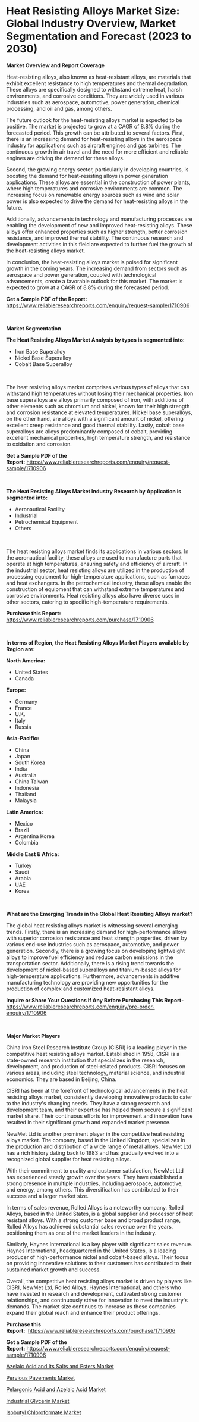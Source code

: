 <p><h1>Heat Resisting Alloys Market Size: Global Industry Overview, Market Segmentation and Forecast (2023 to 2030)</h1></p><p><strong>Market Overview and Report Coverage</strong></p>
<p><p>Heat-resisting alloys, also known as heat-resistant alloys, are materials that exhibit excellent resistance to high temperatures and thermal degradation. These alloys are specifically designed to withstand extreme heat, harsh environments, and corrosive conditions. They are widely used in various industries such as aerospace, automotive, power generation, chemical processing, and oil and gas, among others.</p><p>The future outlook for the heat-resisting alloys market is expected to be positive. The market is projected to grow at a CAGR of 8.8% during the forecasted period. This growth can be attributed to several factors. First, there is an increasing demand for heat-resisting alloys in the aerospace industry for applications such as aircraft engines and gas turbines. The continuous growth in air travel and the need for more efficient and reliable engines are driving the demand for these alloys.</p><p>Second, the growing energy sector, particularly in developing countries, is boosting the demand for heat-resisting alloys in power generation applications. These alloys are essential in the construction of power plants, where high temperatures and corrosive environments are common. The increasing focus on renewable energy sources such as wind and solar power is also expected to drive the demand for heat-resisting alloys in the future.</p><p>Additionally, advancements in technology and manufacturing processes are enabling the development of new and improved heat-resisting alloys. These alloys offer enhanced properties such as higher strength, better corrosion resistance, and improved thermal stability. The continuous research and development activities in this field are expected to further fuel the growth of the heat-resisting alloys market.</p><p>In conclusion, the heat-resisting alloys market is poised for significant growth in the coming years. The increasing demand from sectors such as aerospace and power generation, coupled with technological advancements, create a favorable outlook for this market. The market is expected to grow at a CAGR of 8.8% during the forecasted period.</p></p>
<p><strong>Get a Sample PDF of the Report:</strong> <a href="https://www.reliableresearchreports.com/enquiry/request-sample/1710906">https://www.reliableresearchreports.com/enquiry/request-sample/1710906</a></p>
<p>&nbsp;</p>
<p><strong>Market Segmentation</strong></p>
<p><strong>The Heat Resisting Alloys Market Analysis by types is segmented into:</strong></p>
<p><ul><li>Iron Base Superalloy</li><li>Nickel Base Superalloy</li><li>Cobalt Base Superalloy</li></ul></p>
<p>&nbsp;</p>
<p><p>The heat resisting alloys market comprises various types of alloys that can withstand high temperatures without losing their mechanical properties. Iron base superalloys are alloys primarily composed of iron, with additions of other elements such as chromium and nickel, known for their high strength and corrosion resistance at elevated temperatures. Nickel base superalloys, on the other hand, are alloys with a significant amount of nickel, offering excellent creep resistance and good thermal stability. Lastly, cobalt base superalloys are alloys predominantly composed of cobalt, providing excellent mechanical properties, high temperature strength, and resistance to oxidation and corrosion.</p></p>
<p><strong>Get a Sample PDF of the Report:</strong>&nbsp;<a href="https://www.reliableresearchreports.com/enquiry/request-sample/1710906">https://www.reliableresearchreports.com/enquiry/request-sample/1710906</a></p>
<p>&nbsp;</p>
<p><strong>The Heat Resisting Alloys Market Industry Research by Application is segmented into:</strong></p>
<p><ul><li>Aeronautical Facility</li><li>Industrial</li><li>Petrochemical Equipment</li><li>Others</li></ul></p>
<p>&nbsp;</p>
<p><p>The heat resisting alloys market finds its applications in various sectors. In the aeronautical facility, these alloys are used to manufacture parts that operate at high temperatures, ensuring safety and efficiency of aircraft. In the industrial sector, heat resisting alloys are utilized in the production of processing equipment for high-temperature applications, such as furnaces and heat exchangers. In the petrochemical industry, these alloys enable the construction of equipment that can withstand extreme temperatures and corrosive environments. Heat resisting alloys also have diverse uses in other sectors, catering to specific high-temperature requirements.</p></p>
<p><strong>Purchase this Report:</strong>&nbsp; <a href="https://www.reliableresearchreports.com/purchase/1710906">https://www.reliableresearchreports.com/purchase/1710906</a></p>
<p>&nbsp;</p>
<p><strong>In terms of Region, the Heat Resisting Alloys Market Players available by Region are:</strong></p>
<p>
    <p> <strong> North America: </strong>
        <ul>
            <li>United States</li>
            <li>Canada</li>
        </ul>
        </p> 
    <p> <strong> Europe: </strong>
        <ul>
            <li>Germany</li>
            <li>France</li>
            <li>U.K.</li>
            <li>Italy</li>
            <li>Russia</li>
        </ul>
        </p> 
    <p> <strong> Asia-Pacific: </strong>
        <ul>
            <li>China</li>
            <li>Japan</li>
            <li>South Korea</li>
            <li>India</li>
            <li>Australia</li>
            <li>China Taiwan</li>
            <li>Indonesia</li>
            <li>Thailand</li>
            <li>Malaysia</li>
        </ul>
        </p> 
    <p> <strong> Latin America: </strong>
        <ul>
            <li>Mexico</li>
            <li>Brazil</li>
            <li>Argentina Korea</li>
            <li>Colombia</li>
        </ul>
        </p> 
    <p> <strong> Middle East & Africa: </strong>
        <ul>
            <li>Turkey</li>
            <li>Saudi</li>
            <li>Arabia</li>
            <li>UAE</li>
            <li>Korea</li>
        </ul>
    </p>
    </p>
<p>&nbsp;</p>
<p><strong>What are the Emerging Trends in the Global Heat Resisting Alloys market?</strong></p>
<p><p>The global heat resisting alloys market is witnessing several emerging trends. Firstly, there is an increasing demand for high-performance alloys with superior corrosion resistance and heat strength properties, driven by various end-use industries such as aerospace, automotive, and power generation. Secondly, there is a growing focus on developing lightweight alloys to improve fuel efficiency and reduce carbon emissions in the transportation sector. Additionally, there is a rising trend towards the development of nickel-based superalloys and titanium-based alloys for high-temperature applications. Furthermore, advancements in additive manufacturing technology are providing new opportunities for the production of complex and customized heat-resistant alloys.</p></p>
<p><strong>Inquire or Share Your Questions If Any Before Purchasing This Report</strong>- <a href="https://www.reliableresearchreports.com/enquiry/pre-order-enquiry/1710906">https://www.reliableresearchreports.com/enquiry/pre-order-enquiry/1710906</a></p>
<p>&nbsp;</p>
<p><strong>Major Market Players</strong></p>
<p><p>China Iron Steel Research Institute Group (CISRI) is a leading player in the competitive heat resisting alloys market. Established in 1958, CISRI is a state-owned research institution that specializes in the research, development, and production of steel-related products. CISRI focuses on various areas, including steel technology, material science, and industrial economics. They are based in Beijing, China.</p><p>CISRI has been at the forefront of technological advancements in the heat resisting alloys market, consistently developing innovative products to cater to the industry's changing needs. They have a strong research and development team, and their expertise has helped them secure a significant market share. Their continuous efforts for improvement and innovation have resulted in their significant growth and expanded market presence.</p><p>NewMet Ltd is another prominent player in the competitive heat resisting alloys market. The company, based in the United Kingdom, specializes in the production and distribution of a wide range of metal alloys. NewMet Ltd has a rich history dating back to 1983 and has gradually evolved into a recognized global supplier for heat resisting alloys.</p><p>With their commitment to quality and customer satisfaction, NewMet Ltd has experienced steady growth over the years. They have established a strong presence in multiple industries, including aerospace, automotive, and energy, among others. This diversification has contributed to their success and a larger market size.</p><p>In terms of sales revenue, Rolled Alloys is a noteworthy company. Rolled Alloys, based in the United States, is a global supplier and processor of heat resistant alloys. With a strong customer base and broad product range, Rolled Alloys has achieved substantial sales revenue over the years, positioning them as one of the market leaders in the industry.</p><p>Similarly, Haynes International is a key player with significant sales revenue. Haynes International, headquartered in the United States, is a leading producer of high-performance nickel and cobalt-based alloys. Their focus on providing innovative solutions to their customers has contributed to their sustained market growth and success.</p><p>Overall, the competitive heat resisting alloys market is driven by players like CISRI, NewMet Ltd, Rolled Alloys, Haynes International, and others who have invested in research and development, cultivated strong customer relationships, and continuously strive for innovation to meet the industry's demands. The market size continues to increase as these companies expand their global reach and enhance their product offerings.</p></p>
<p><strong>Purchase this Report:</strong>&nbsp;&nbsp;<a href="https://www.reliableresearchreports.com/purchase/1710906">https://www.reliableresearchreports.com/purchase/1710906</a></p>
<p></p>
<p><strong>Get a Sample PDF of the Report:</strong>&nbsp;<a href="https://www.reliableresearchreports.com/enquiry/request-sample/1710906">https://www.reliableresearchreports.com/enquiry/request-sample/1710906</a></p>
<p><p><a href="https://medium.com/@ashleyhills1920/azelaic-acid-and-its-salts-and-esters-market-insight-market-trends-growth-forecasted-from-2023-4c663476c15b">Azelaic Acid and Its Salts and Esters Market</a></p><p><a href="https://medium.com/@tiannathiel2023/pervious-pavements-nbsp-market-focuses-on-market-share-size-and-projected-forecast-till-2030-f7afe3851a4a">Pervious Pavements Market</a></p><p><a href="https://medium.com/@zitakuvalis/pelargonic-acid-and-azelaic-acid-market-exploring-market-share-market-trends-and-future-growth-52aa10cb2730">Pelargonic Acid and Azelaic Acid Market</a></p><p><a href="https://medium.com/@serenaframi/industrial-glycerin-market-size-and-market-trends-complete-industry-overview-2023-to-2030-3f067c45eb5a">Industrial Glycerin Market</a></p><p><a href="https://medium.com/@jackytorphy/isobutyl-chloroformate-market-research-report-its-history-and-forecast-2023-to-2030-bcf6e39aa3bd">Isobutyl Chloroformate Market</a></p></p>